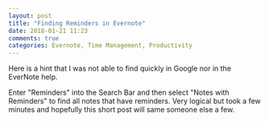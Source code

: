 ```yaml
---
layout: post
title: "Finding Reminders in Evernote"
date: 2018-01-21 11:23
comments: true
categories: Evernote, Time Management, Productivity
---
```


Here is a hint that I was not able to find quickly in Google nor in the EverNote help.

Enter "Reminders" into the Search Bar and then select "Notes with Reminders" to find all
notes that have reminders.  Very logical but took a few minutes and hopefully this
short post will same someone else a few.
